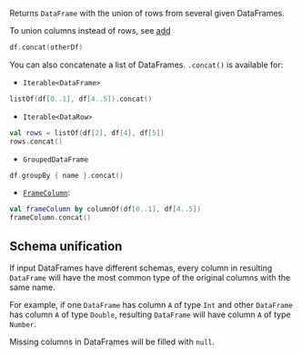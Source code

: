 [//]: # (title: concat)

<!---IMPORT org.jetbrains.kotlinx.dataframe.samples.api.Modify-->

Returns `DataFrame` with the union of rows from several given DataFrames.

To union columns instead of rows, see [add](add.md)

<!---FUN concat-->

```kotlin
df.concat(otherDf)
```

<!---END-->

You can also concatenate a list of DataFrames. `.concat()` is available for:

* `Iterable<DataFrame>`

<!---FUN concatIterable-->

```kotlin
listOf(df[0..1], df[4..5]).concat()
```

<!---END-->

* `Iterable<DataRow>`

<!---FUN concatRows-->

```kotlin
val rows = listOf(df[2], df[4], df[5])
rows.concat()
```

<!---END-->

* `GroupedDataFrame`

<!---FUN concatGroupedDataFrame-->

```kotlin
df.groupBy { name }.concat()
```

<!---END-->

* [`FrameColumn`](DataColumn.md#framecolumn):

<!---FUN concatFrameColumn-->

```kotlin
val frameColumn by columnOf(df[0..1], df[4..5])
frameColumn.concat()
```

<!---END-->

## Schema unification

If input DataFrames have different schemas, every column in resulting `DataFrame` will have the most common type of the original columns with the same name. 

For example, if one `DataFrame` has column `A` of type `Int` and other `DataFrame` has column `A` of type `Double`, resulting `DataFrame` will have column `A` of type `Number`.

Missing columns in DataFrames will be filled with `null`.
